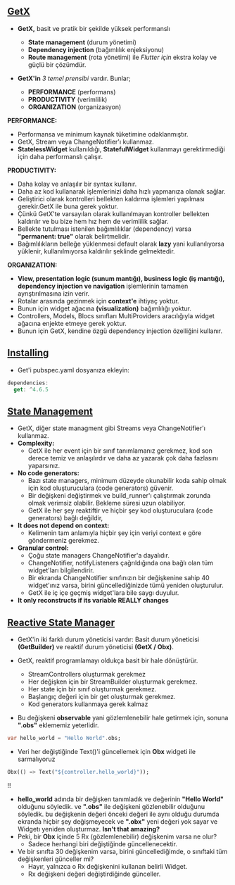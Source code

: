 ## [GetX](https://chornthorn.github.io/getx-docs/index)
* **GetX,** basit ve pratik bir şekilde yüksek performanslı
    * **State management** (durum yönetimi) 
    * **Dependency injection** (bağımlılık enjeksiyonu) 
    * **Route management** (rota yönetimi) ile *Flutter için* ekstra kolay ve güçlü bir çözümdür.

* **GetX'in** *3 temel prensibi* vardır. Bunlar;
    - **PERFORMANCE** (performans)
    - **PRODUCTIVITY** (verimlilik)
    - **ORGANIZATION** (organizasyon)

 **PERFORMANCE:**
   - Performansa ve minimum kaynak tüketimine odaklanmıştır.
   - GetX, Stream veya ChangeNotifier'ı kullanmaz.
   - **StatelessWidget** kullanıldığı, **StatefulWidget** kullanmayı gerektirmediği için daha performanslı çalışır.

 **PRODUCTIVITY:**
   - Daha kolay ve anlaşılır bir syntax kullanır.
   - Daha az kod kullanarak işlemlerinizi daha hızlı yapmanıza olanak sağlar.
   - Geliştirici olarak kontrolleri bellekten kaldırma işlemleri yapılması gerekir.GetX ile buna gerek yoktur.
   - Çünkü GetX'te varsayılan olarak kullanılmayan kontroller bellekten kaldırılır ve bu bize hem hız hem de verimlilik sağlar.
   - Bellekte tutulması istenilen bağımlılıklar (dependency) varsa **"permanent: true"** olarak belirtmelidir.
   - Bağımlılıkların belleğe yüklenmesi default olarak **lazy** yani kullanılıyorsa yüklenir, kullanılmıyorsa kaldırılır şeklinde gelmektedir.

 **ORGANIZATION:**
   - **View, presentation logic (sunum mantığı), business logic (iş mantığı), dependency injection ve navigation** işlemlerinin tamamen ayrıştırılmasına izin verir.
   - Rotalar arasında gezinmek için **context'e** ihtiyaç yoktur.
   -  Bunun için widget ağacına **(visualization)** bağımlılığı yoktur. 
   -  Controllers, Models, Blocs sınıfları MultiProviders aracılığıyla widget ağacına enjekte etmeye gerek yoktur. 
   - Bunun için GetX, kendine özgü dependency injection özelliğini kullanır. 

## [Installing](https://pub.dev/packages/get#installing)
- Get'i pubspec.yaml dosyanıza ekleyin:

```dart
dependencies:
  get: ^4.6.5
```

## [State Management](https://chornthorn.github.io/getx-docs/state-management/index)
* GetX, diğer state managment gibi Streams veya ChangeNotifier'ı kullanmaz.
* **Complexity:**
  * GetX ile her event için bir sınıf tanımlamanız gerekmez, kod son derece temiz ve anlaşılırdır ve daha az yazarak çok daha fazlasını yaparsınız.
* **No code generators:**
  * Bazı state managers, minimum düzeyde okunabilir koda sahip olmak için kod oluşturuculara (code generators) güvenir.
  * Bir değişkeni değiştirmek ve build_runner'ı çalıştırmak zorunda olmak verimsiz olabilir. Bekleme süresi uzun olabiliyor.
  * GetX ile her şey reaktiftir ve hiçbir şey kod oluşturuculara (code generators) bağlı değildir,
* **It does not depend on context:**
  * Kelimenin tam anlamıyla hiçbir şey için veriyi context e göre göndermeniz gerekmez.
* **Granular control:**
  * Çoğu state managers ChangeNotifier'a dayalıdır.
  * ChangeNotifier, notifyListeners çağrıldığında ona bağlı olan tüm widget'ları bilgilendirir.
  * Bir ekranda ChangeNotifier sınıfınızın bir değişkenine sahip 40 widget'ınız varsa, birini güncellediğinizde tümü yeniden oluşturulur.
  * GetX ile iç içe geçmiş widget'lara bile saygı duyulur.
* **It only reconstructs if its variable REALLY changes**

## [Reactive State Manager](https://chornthorn.github.io/getx-docs/state-management/reactive-state-manager/index)
* GetX'in iki farklı durum yöneticisi vardır: Basit durum yöneticisi **(GetBuilder)** ve reaktif durum yöneticisi **(GetX / Obx)**.
* GetX, reaktif programlamayı oldukça basit bir hale dönüştürür.
  * StreamControllers oluşturmak gerekmez
  * Her değişken için bir StreamBuilder oluşturmak gerekmez. 
  * Her state için bir sınıf oluşturmak gerekmez. 
  * Başlangıç ​​değeri için bir get oluşturmak gerekmez.
  * Kod generators kullanmaya gerek kalmaz

* Bu değişkeni **observable** yani gözlemlenebilir hale getirmek için, sonuna **".obs"** eklememiz yeterlidir.

```dart
var hello_world = "Hello World".obs;
```
* Veri her değiştiğinde Text()'i güncellemek için **Obx** widgeti ile sarmalıyoruz

```dart
Obx(() => Text("${controller.hello_world}"));
```
:bangbang:

* **hello_world** adında bir değişken tanımladık ve değerinin **"Hello World"** olduğunu söyledik. ve **".obs"** ile değişkeni gözlenebilir olduğunu söyledik. bu değişkenin değeri önceki değeri ile aynı olduğu durumda ekranda hiçbir şey değişmeyecek ve **".obx"** yeni değeri yok sayar ve Widgetı yeniden oluşturmaz. **Isn't that amazing?** 
* Peki, bir **Obx** içinde 5 Rx (gözlemlenebilir) değişkenim varsa ne olur?
  * Sadece herhangi biri değiştiğinde güncellenecektir.
* Ve bir sınıfta 30 değişkenim varsa, birini güncellediğimde, o sınıftaki tüm değişkenleri günceller mi?
  * Hayır, yalnızca o Rx değişkenini kullanan belirli Widget.
  * Rx değişkeni değeri değiştirdiğinde günceller.




